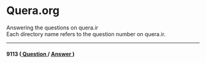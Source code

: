 # Quera.org
Answering the questions on quera.ir <br />
Each directory name refers to the question number on quera.ir.
<hr>
<p>
<h4>
9113 (<a href = "https://quera.org/problemset/9113"> Question </a> / <a href = "https://github.com/Mohammad-Reza-Karami/Quera.org/blob/master/9113/9113%20-%20Answer.py"> Answer </a>)
</h4>
</p>
